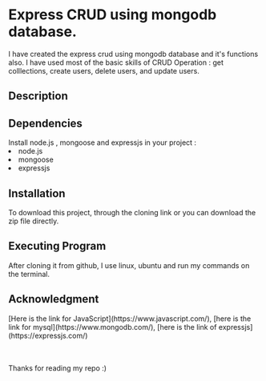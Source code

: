 # Express CRUD using mongodb database.
<p>I have created the express crud using mongodb database and it's functions also.
I have used most of the basic skills of CRUD Operation  : get colllections, create users, delete users, and update users.</p>

<h2>Description</h2>




<h2>Dependencies</h2>
Install node.js , mongoose  and expressjs  in your project  :
<li>node.js</li>
<li>mongoose</li>
<li>expressjs</li>

<h2>Installation</h2>
To download this project, through the cloning link or you can download the zip file directly.

<h2>Executing Program</h2>
After cloning it from github, 
I use linux, ubuntu and run my commands on the terminal.


<h2>Acknowledgment</h2>
[Here is the link for JavaScript](https://www.javascript.com/),
[here is the link for mysql](https://www.mongodb.com/),
[here is the link of expressjs](https://expressjs.com/)<br>

<br></br>
Thanks for reading my repo :)
